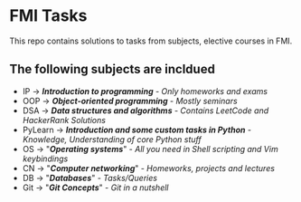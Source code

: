 # FMI Tasks

This repo contains solutions to tasks from subjects, elective courses in FMI.

The following subjects are incldued
-

- IP -> ***Introduction to programming*** - *Only homeworks and exams*
- OOP -> ***Object-oriented programming*** - *Mostly seminars*
- DSA -> ***Data structures and algorithms*** - *Contains LeetCode and HackerRank Solutions*
- PyLearn -> ***Introduction and some custom tasks in Python*** - *Knowledge, Understanding of core Python stuff*
- OS -> "***Operating systems***" - *All you need in Shell scripting and Vim keybindings*
- CN -> "***Computer networking***" - *Homeworks, projects and lectures* 
- DB -> "***Databases***" - *Tasks/Queries*
- Git -> "***Git Concepts***" - *Git in a nutshell*
